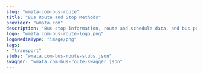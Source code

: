 ```yaml
---
slug: "wmata-com-bus-route"
title: "Bus Route and Stop Methods"
provider: "wmata.com"
description: "Bus stop information, route and schedule data, and bus positions."
logo: "wmata.com-bus-route-logo.png"
logoMediaType: "image/png"
tags:
- "transport"
stubs: "wmata.com-bus-route-stubs.json"
swagger: "wmata.com-bus-route-swagger.json"
---
```

